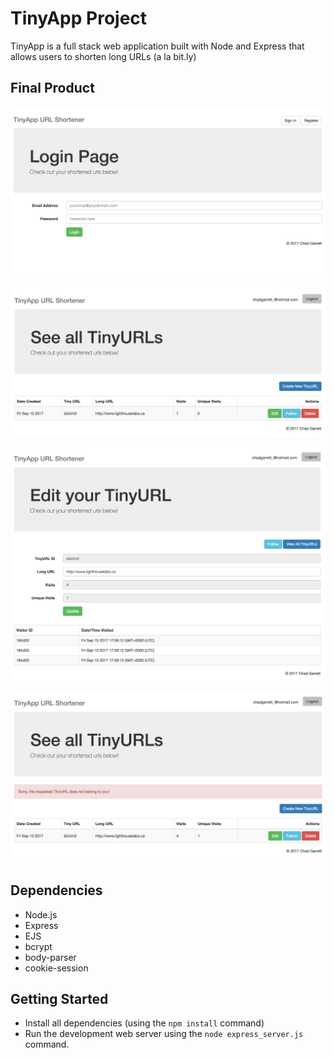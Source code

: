 # TinyApp Project

TinyApp is a full stack web application built with Node and Express that allows users to shorten long URLs (a la bit.ly)

## Final Product

!["Screenshot of Login Page"](https://github.com/chadder04/TinyApp/blob/master/docs/login-page.png)

!["Screenshot of TinyURLs Page"](https://github.com/chadder04/TinyApp/blob/master/docs/urls-page.png)

!["Screenshot of Edit TinyURL Page"](https://github.com/chadder04/TinyApp/blob/master/docs/edit-page.png)

!["Screenshot of Errors"](https://github.com/chadder04/TinyApp/blob/master/docs/errors.png)

## Dependencies

- Node.js
- Express
- EJS
- bcrypt
- body-parser
- cookie-session

## Getting Started

- Install all dependencies (using the `npm install` command)
- Run the development web server using the `node express_server.js` command.
